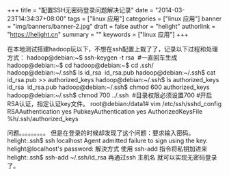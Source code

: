 +++
title = "配置SSH无密码登录问题解决记录"
date = "2014-03-23T14:34:37+08:00"
tags = ["linux 应用"]
categories = ["linux 应用"]
banner = "img/banners/banner-2.jpg"
draft = false
author = "helight"
authorlink = "https://helight.cn"
summary = ""
keywords = ["linux 应用"]
+++

在本地测试搭建hadoop玩以下，不想在ssh配置上栽了了，记录以下过程和处理方式：
hadoop@debian:~$ ssh-keygen -t rsa  #一直回车生成
hadoop@debian:~$ cd
hadoop@debian:~$ cd .ssh/
hadoop@debian:~/.ssh$ ls
id_rsa  id_rsa.pub
hadoop@debian:~/.ssh$ cat id_rsa.pub &gt;&gt; authorized_keys
hadoop@debian:~/.ssh$ ls
authorized_keys  id_rsa  id_rsa.pub
hadoop@debian:~/.ssh$ chmod 600 authorized_keys
hadoop@debian:~/.ssh$ chmod 700 ../.ssh  #目录权限必须设置700
#开启RSA认证，指定认证key文件。
root@debian:/data1# vim /etc/ssh/sshd_config
RSAAuthentication yes
PubkeyAuthentication yes
AuthorizedKeysFile      %h/.ssh/authorized_keys

问题。。。。。。。。。
但是在登录的时候却发现了这个问题：要求输入密码。
helight:.ssh$ ssh localhost
Agent admitted failure to sign using the key.
helight@localhost's password:
解決方式 使用 ssh-add 指令将私钥加进来
helight:.ssh$ ssh-add ~/.ssh/id_rsa
再通过ssh 主机名 就可以实现无密码登录了。